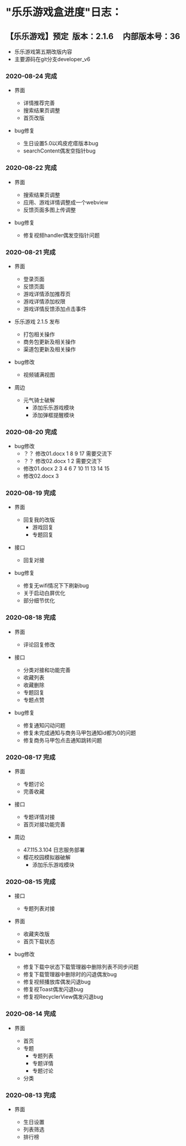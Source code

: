 #  "乐乐游戏盒进度"日志：


## 【乐乐游戏】预定&#160;&#160;版本：2.1.6  &#160; &#160; 内部版本号：36

- 乐乐游戏第五期改版内容
- 主要源码在git分支developer_v6


### 2020-08-24 完成 

+ 界面
  - 详情推荐完善
  - 搜索结果页调整
  - 首页改版

+ bug修复

  - 生日设置5.0以鸡皮疙瘩版本bug
  - searchContent偶发空指针bug


### 2020-08-22 完成 

+ 界面
  - 搜索结果页调整
  - 应用、游戏详情调整成一个webview
  - 反馈页面多图上传调整

+ bug修复
  - 修复视频handler偶发空指针问题 

### 2020-08-21 完成

+ 界面
    - 登录页面
    - 反馈页面
    - 游戏详情添加推荐页
    - 游戏详情添加权限
    - 游戏详情反馈添加点击事件
    
+ 乐乐游戏 2.1.5 发布
   - 打包相关操作
   - 商务包更新及相关操作
   - 渠道包更新及相关操作

+ bug修改 
   - 视频铺满视图

+ 周边
    -  元气骑士破解
        - 添加乐乐游戏模块
        - 添加弹框提醒模块




### 2020-08-20 完成

+ bug修改
  - ？？ 修改01.docx  1 8 9 17  需要交流下
  - ？？ 修改02.docx  1 2  需要交流下
  - 修改01.docx  2 3 4 6 7 10  11  13  14  15 
  - 修改02.docx 3


### 2020-08-19 完成

+ 界面
   - 回复我的改版
     - 游戏回复
     - 专题回复
+ 接口
     - 回复对接

+ bug修复
  -  修复无wifi情况下下刷新bug
  -  关于启动白屏优化
  -  部分细节优化

### 2020-08-18 完成

+ 界面
   - 评论回复修改
   
+ 接口
   - 分类对接和功能完善
   - 收藏列表
   - 收藏删除
   - 专题回复
   - 专题点赞

+ bug修复
    - 修复通知闪动问题
    - 修复未完成通知与商务马甲包通知id都为0的问题 
    - 修复商务马甲包点击通知跳转问题


### 2020-08-17 完成

+ 界面
    - 专题讨论
    - 完善收藏

+ 接口
  - 专题详情对接
  - 首页对接功能完善

+ 周边
    -  47.115.3.104 日志服务部署
    -  樱花校园模拟器破解
        - 添加乐乐游戏模块



### 2020-08-15 完成

+ 接口
  - 专题列表对接

+ 界面
  - 收藏夹改版
  - 首页下载状态

+ bug修改
  - 修复下载中状态下载管理器中删除列表不同步问题
  - 修复下载管理器中删除时的闪退偶发bug
  - 修复视频播放库偶发闪退bug
  - 修复视Toast偶发闪退bug
  - 修复视RecyclerView偶发闪退bug 


### 2020-08-14 完成

+ 界面

  - 首页
  - 专题
    - 专题列表
    - 专题详情
    - 专题讨论
  - 分类

### 2020-08-13 完成

+ 界面

  - 生日设置
  - 列表筛选
  - 排行榜




